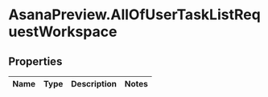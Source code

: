 # AsanaPreview.AllOfUserTaskListRequestWorkspace

## Properties
Name | Type | Description | Notes
------------ | ------------- | ------------- | -------------
